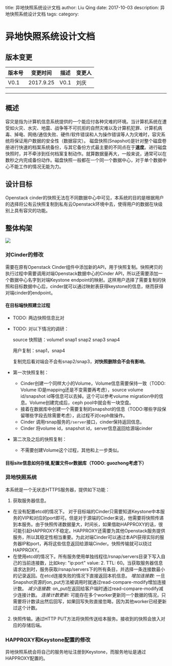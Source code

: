 title: 异地快照系统设计文档
author: Liu Qing
date: 2017-10-03
description: 异地快照系统设计文档
tags:
category:

# 异地快照系统设计文档

## 版本变更

| 版本号        | 变更时间       | 描述          | 变更人    |
| ------------ | ------------- | ------------ |----------|
| V0.1         | 2017.9.25     | V0.1        | 刘庆      |

----------

## 概述

容灾是指为计算机信息系统提供的一个能应付各种灾难的环境。当计算机系统在遭受如火灾、水灾、地震、战争等不可抗拒的自然灾难以及计算机犯罪、计算机病毒、掉电、网络/通信失败、硬件/软件错误和人为操作错误等人为灾难时，容灾系统将保证用户数据的安全性（数据容灾）。
磁盘快照(Snapshot)是针对整个磁盘卷册进行快速的档案系统备份，与其它备份方式最主要的不同点在于**速度**。进行磁盘快照时，并不牵涉到任何档案复制动作。就算数据量再大，一般来说，通常可以在数秒之内完成备份动作。磁盘快照一般都在一个同一个数据中心，对于单个数据中心不能工作的情况无能为力。


## 设计目标

Openstack cinder的快照无法在不同数据中心中可见，本系统的目的是根据用户的选择将公有云快照复制到私有云Openstack环境中去，使得用户的数据在块级别上具有容灾的功能。

## 整体构架
![](/statics/arch.png)

### 对Cinder的修改
需要在原有Openstack Cinder组件中添加新的API，用于快照复制。快照拷贝的执行过程中需要调用对端Openstack数据中心的Cinder API，所以还需要添加一个数据中心名字到对端Keystone endpoint的映射。这样用户选择了需要复制的快照和目标数据中心后，cinder就可以通过映射表获得keystone的信息，继而获得对端cinder的endpoint。

#### 在目标端快照建立过程
* TODO: 两边快照信息比对
* TODO: 对以下情况的调研：

  source 快照链：volume1 snap1 snap2 snap3 snap4

  用户复制：snap1，snap4

  复制完后看对端会不会有snap2/snap3，**对快照删除会不会有影响**。

* 第一次快照复制：
     * Cinder创建一个同样大小的Volume，Volume信息需要保持一致（TODO: Volume ID是mapping还是不变需要再考虑），source volume id/snapshot id等信息可以去掉。这个可以参考volume migration中的信息。Volume创建完成后，ceph pool中就会有一块空盘。
     * 接着在数据库中创建一个需要复制的snapshot的信息（TODO:哪些字段保留哪些字段去除需要考虑），此过程不对ceph做操作。
     * Cinder 调用rsnap服务的`/server`接口，cinder保持返回信息。
     * Cinder 将volume id，snapshot id，server信息返回给源端cinder

* 第二次及之后的快照复制：

  * 不需要创建Volume这个过程，其他和上一步类似。

#### 目标site信息如何存储,配置文件or数据库（TODO: guozhong考虑下）

### 异地快照系统
本系统是一个无状态HTTPS服务器，提供如下功能：
1. 获取服务器信息。
  * 在没有配置etcd的情况下。 对于目标端的Cinder只需要知道Keystone中本服务的VIP和对应的port即可。但是对于源端的Cinder来说，他需要将快照传递到本服务。由于快照传递数据量大，时间长，如果借助HAPPROXY的话，很可能引起HAPPROXY不稳定。HAPPROXY还需要为其他Openstack服务提供服务，所以其稳定性相当重要。为此对端Cinder可以通过本API获得实际的服务器IP和port，再将这些信息返回给源端Cinder。快照传输就可以绕过HAPPROXY。
  * 在使用etcd的情况下。所有服务使用单独线程往/rsnap/servers目录下写入自己的当前连接数，比如key: "ip:port" value: 2. TTL: 60。当获取服务器信息请求达到时，服务获取/rsnap/servers下的所有条目，并选择一条连接数最小的记录返回。在etcd连接失败的情况下直接返回本机信息。
    *增加连接数:* 一旦Snapshot资源的on_put方法被调用时就通过read-compare-modify增加连接计数。
    *减少连接数:* on_put在返回给客户端时通过read-compare-modify减少连接计数。
    *连接计数更新:* 可能存在多个worker更新同一个数据的情况，只需要将计数读出然后回写，如果回写失败直接忽略，因为其他worker已经更新过这个计数。

2. 快照传输。通过HTTP PUT方法将快照传送给本服务。接收到的快照会放入对应的存储后端。

### HAPPROXY和Keystone配置的修改
异地快照系统会将自己的服务地址注册到Keystone，而服务地址是通过HAPPROXY配置的。

